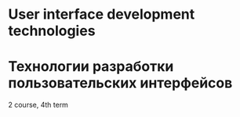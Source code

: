 # User interface development technologies
# Технологии разработки пользовательских интерфейсов
2 course, 4th term
